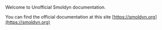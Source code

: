 Welcome to Unofficial Smoldyn documentation.

You can find the official documentation at this site
[https://smoldyn.org](https://smoldyn.org)

